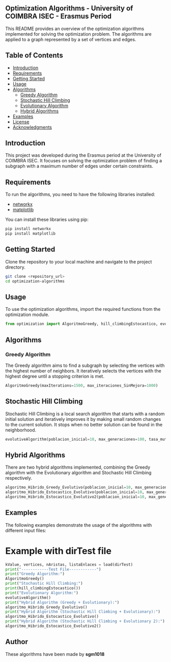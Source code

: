 ## Optimization Algorithms - University of COIMBRA ISEC - Erasmus Period

This README provides an overview of the optimization algorithms implemented for solving the optimization problem. The algorithms are applied to a graph represented by a set of vertices and edges.

## Table of Contents

- [Introduction](#introduction)
- [Requirements](#requirements)
- [Getting Started](#getting-started)
- [Usage](#usage)
- [Algorithms](#algorithms)
    - [Greedy Algorithm](#greedy-algorithm)
    - [Stochastic Hill Climbing](#stochastic-hill-climbing)
    - [Evolutionary Algorithm](#evolutionary-algorithm)
    - [Hybrid Algorithms](#hybrid-algorithms)
- [Examples](#examples)
- [License](#license)
- [Acknowledgments](#acknowledgments)

## Introduction

This project was developed during the Erasmus period at the University of COIMBRA ISEC. It focuses on solving the optimization problem of finding a subgraph with a maximum number of edges under certain constraints.

## Requirements

To run the algorithms, you need to have the following libraries installed:

- [networkx](https://networkx.org/)
- [matplotlib](https://matplotlib.org/)

You can install these libraries using pip:

```bash
pip install networkx
pip install matplotlib
```

## Getting Started

Clone the repository to your local machine and navigate to the project directory.
```bash
git clone <repository_url>
cd optimization-algorithms
```

## Usage
To use the optimization algorithms, import the required functions from the optimization module.
```python
from optimization import AlgoritmoGreedy, hill_climbingEstocastico, evolutiveAlgorithm, algoritmo_Hibrido_Greedy_Evolutivo, algoritmo_Hibrido_Estocastico_Evolutivo, algoritmo_Hibrido_Estocastico_Evolutivo2
```
## Algorithms
### Greedy Algorithm
The Greedy algorithm aims to find a subgraph by selecting the vertices with the highest number of neighbors. It iteratively selects the vertices with the highest degree until a stopping criterion is met.
```python
AlgoritmoGreedy(maxIterations=1500, max_iteraciones_SinMejora=1000)
```

## Stochastic Hill Climbing
Stochastic Hill Climbing is a local search algorithm that starts with a random initial solution and iteratively improves it by making small random changes to the current solution. It stops when no better solution can be found in the neighborhood.
```python
evolutiveAlgorithm(poblacion_inicial=10, max_generaciones=100, tasa_mutacion=0.1)
```
## Hybrid Algorithms
There are two hybrid algorithms implemented, combining the Greedy algorithm with the Evolutionary algorithm and Stochastic Hill Climbing respectively.
```python
algoritmo_Hibrido_Greedy_Evolutivo(poblacion_inicial=10, max_generaciones=100, tasa_mutacion=0.1)
algoritmo_Hibrido_Estocastico_Evolutivo(poblacion_inicial=10, max_generaciones=100, max_iterations=1000)
algoritmo_Hibrido_Estocastico_Evolutivo2(poblacion_inicial=10, max_generaciones=100, max_iterations=1000)
```

## Examples
The following examples demonstrate the usage of the algorithms with different input files:

# Example with dirTest file
```python
kValue, vertices, nAristas, listaEnlaces = load(dirTest)
print("------------Test File------------")
print("Greedy Algorithm:")
AlgoritmoGreedy()
print("Stochastic Hill Climbing:")
print(hill_climbingEstocastico())
print("Evolutionary Algorithm:")
evolutiveAlgorithm()
print("Hybrid Algorithm (Greedy + Evolutionary):")
algoritmo_Hibrido_Greedy_Evolutivo()
print("Hybrid Algorithm (Stochastic Hill Climbing + Evolutionary):")
algoritmo_Hibrido_Estocastico_Evolutivo()
print("Hybrid Algorithm (Stochastic Hill Climbing + Evolutionary 2):")
algoritmo_Hibrido_Estocastico_Evolutivo2()
```

## Author
These algorithms have been made by **sgm1018**



